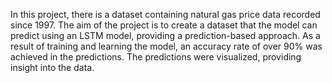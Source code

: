 In this project, there is a dataset containing natural gas price data recorded since 1997. The aim of the project is to create a dataset that the model can predict using an LSTM model, providing a prediction-based approach. As a result of training and learning the model, an accuracy rate of over 90% was achieved in the predictions. The predictions were visualized, providing insight into the data.
